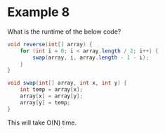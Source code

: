 # Example 8

What is the runtime of the below code?

```java
void reverse(int[] array) {
	for (int i = 0; i < array.length / 2; i++) {
		swap(array, i, array.length - 1 - i);
	}
}

void swap(int[] array, int x, int y) {
	int temp = array[x];
	array[x] = array[y];
	array[y] = temp;
}
```

This will take O(N) time.
